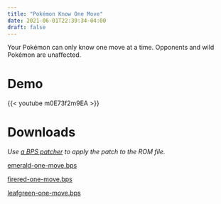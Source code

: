 ```yaml
---
title: "Pokémon Know One Move"
date: 2021-06-01T22:39:34-04:00
draft: false
---
```


Your Pokémon can only know one move at a time. Opponents and wild Pokémon are unaffected.

# Demo

{{< youtube m0E73f2m9EA >}}

# Downloads

*Use [a BPS patcher](https://media.smwcentral.net/Alcaro/bps/) to apply the patch to the ROM file.*

<p>
    <a href="/downloads/one-move/emerald-one-move.bps" download>
    emerald-one-move.bps
    </a>
</p>

<p>
    <a href="/downloads/one-move/firered-one-move.bps" download>
    firered-one-move.bps
    </a>
</p>

<p>
    <a href="/downloads/one-move/leafgreen-one-move.bps" download>
    leafgreen-one-move.bps
    </a>
</p>
